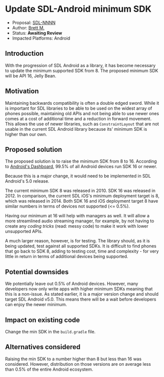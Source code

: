 # Update SDL-Android minimum SDK

* Proposal: [SDL-NNNN](XXXX-update-android-min-sdk.md)
* Author: [Brett M.](https://github.com/brettywhite)
* Status: **Awaiting Review**
* Impacted Platforms: Android

## Introduction

With the progression of SDL Android as a library, it has become necessary to update the minimum supported SDK from 8. The proposed minimum SDK will be API 16, Jelly Bean. 

## Motivation

Maintaining backwards compatibility is often a double edged sword. While it is important for SDL libraries to be able to be used on the widest array of phones possible, maintaining old APIs and not being able to use newer ones comes at a cost of additional time and a reduction in forward movement. This allows the use of newer libraries, such as `ConstraintLayout` that are not usable in the current SDL Android library because its' minimum SDK is higher than our own.

## Proposed solution

The proposed solution is to raise the minimum SDK from 8 to 16. According to [Android's Dashboard](https://developer.android.com/about/dashboards/), 99.5% of all Android devices run SDK 16 or newer. 

Because this is a major change, it would need to be implemented in SDL Android's 5.0 release.

The current minimum SDK 8 was released in 2010. SDK 16 was released in 2012. In comparison, the current SDL iOS's minimum deployment target is 8, which was released in 2014. Both SDK 16 and iOS deployment target 8 have similar numbers in terms of devices not supported (<= 0.5%).

Having our minimum at 16 will help with managers as well. It will allow a more streamlined audio streaming manager, for example, by not having to create any *coding tricks* (read: messy code) to make it work with lower unsupported APIs.

A much larger reason, however, is for testing. The library should, as it is being updated, test against all supported SDKs. It is difficult to find phones that go back to SDK 8, adding to testing cost, time and complexity - for very little in return in terms of additional devices being supported.

## Potential downsides

We potentially leave out 0.5% of Android devices. However, many developers now only write apps with higher minimum SDKs meaning that this is a non-issue. As stated earlier, it is a major version change and should target SDL Android v5.0. This means there will be a wait before developers can enjoy the newer minimum.

## Impact on existing code

Change the min SDK in the `build.gradle` file. 
## Alternatives considered

Raising the min SDK to a number higher than 8 but less than 16 was considered. However, distribution on those versions are on average less than 0.5% of the entire Android ecosystem.
